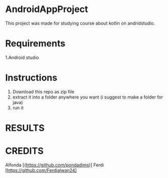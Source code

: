 # AndroidAppProject
This project was made for studying course about kotlin on andridstudio.

# Requirements
1.Android studio

# Instructions
1. Download this repo as zip file
2. extract it into a folder anywhere you want (i suggest to make a folder for java)
3. run it 
   
# RESULTS 

# CREDITS
Alfonda [(https://github.com/pondadims)]
Ferdi   [https://github.com/Ferdialwan24]
